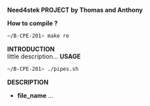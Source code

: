 __**Need4stek PROJECT by Thomas and Anthony**__

**How to compile ?**
```bash
~/B-CPE-201> make re
```
**INTRODUCTION**\
little description...
**USAGE**
```bash
~/B-CPE-201> ./pipes.sh
```
**DESCRIPTION**
- **file_name** ...
